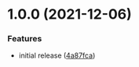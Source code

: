 # 1.0.0 (2021-12-06)


### Features

* initial release ([4a87fca](https://github.com/sitkoru/Sitko.FluentValidation/commit/4a87fca344b7210f43fda4d9e61ef2cf1899d71b))
